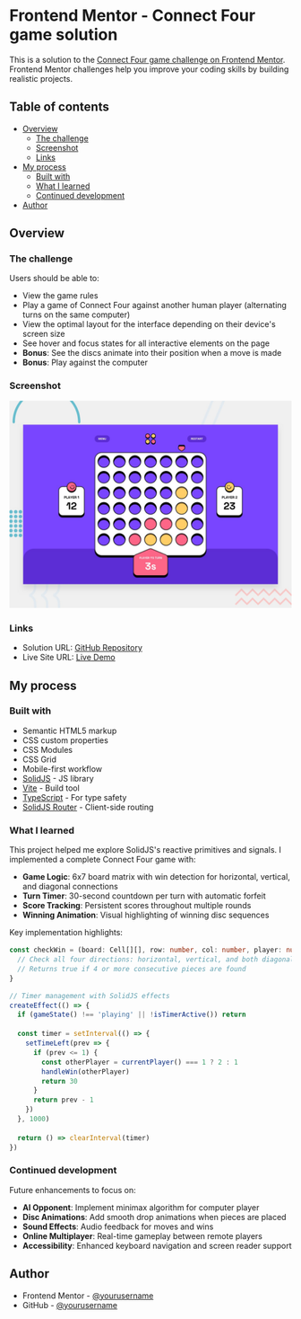 # Frontend Mentor - Connect Four game solution

This is a solution to the [Connect Four game challenge on Frontend Mentor](https://www.frontendmentor.io/challenges/connect-four-game-6G8QVH923s). Frontend Mentor challenges help you improve your coding skills by building realistic projects.

## Table of contents

- [Overview](#overview)
  - [The challenge](#the-challenge)
  - [Screenshot](#screenshot)
  - [Links](#links)
- [My process](#my-process)
  - [Built with](#built-with)
  - [What I learned](#what-i-learned)
  - [Continued development](#continued-development)
- [Author](#author)

## Overview

### The challenge

Users should be able to:

- View the game rules
- Play a game of Connect Four against another human player (alternating turns on the same computer)
- View the optimal layout for the interface depending on their device's screen size
- See hover and focus states for all interactive elements on the page
- **Bonus**: See the discs animate into their position when a move is made
- **Bonus**: Play against the computer

### Screenshot

![Connect Four Game Screenshot](./preview.jpg)

### Links

- Solution URL: [GitHub Repository](https://github.com/yourusername/connect-four)
- Live Site URL: [Live Demo](https://your-live-site-url.com)

## My process

### Built with

- Semantic HTML5 markup
- CSS custom properties
- CSS Modules
- CSS Grid
- Mobile-first workflow
- [SolidJS](https://www.solidjs.com/) - JS library
- [Vite](https://vitejs.dev/) - Build tool
- [TypeScript](https://www.typescriptlang.org/) - For type safety
- [SolidJS Router](https://github.com/solidjs/solid-router) - Client-side routing

### What I learned

This project helped me explore SolidJS's reactive primitives and signals. I implemented a complete Connect Four game with:

- **Game Logic**: 6x7 board matrix with win detection for horizontal, vertical, and diagonal connections
- **Turn Timer**: 30-second countdown per turn with automatic forfeit
- **Score Tracking**: Persistent scores throughout multiple rounds
- **Winning Animation**: Visual highlighting of winning disc sequences

Key implementation highlights:

```typescript
const checkWin = (board: Cell[][], row: number, col: number, player: number): boolean => {
  // Check all four directions: horizontal, vertical, and both diagonals
  // Returns true if 4 or more consecutive pieces are found
}
```

```typescript
// Timer management with SolidJS effects
createEffect(() => {
  if (gameState() !== 'playing' || !isTimerActive()) return
  
  const timer = setInterval(() => {
    setTimeLeft(prev => {
      if (prev <= 1) {
        const otherPlayer = currentPlayer() === 1 ? 2 : 1
        handleWin(otherPlayer)
        return 30
      }
      return prev - 1
    })
  }, 1000)

  return () => clearInterval(timer)
})
```

### Continued development

Future enhancements to focus on:

- **AI Opponent**: Implement minimax algorithm for computer player
- **Disc Animations**: Add smooth drop animations when pieces are placed
- **Sound Effects**: Audio feedback for moves and wins
- **Online Multiplayer**: Real-time gameplay between remote players
- **Accessibility**: Enhanced keyboard navigation and screen reader support

## Author

- Frontend Mentor - [@yourusername](https://www.frontendmentor.io/profile/yourusername)
- GitHub - [@yourusername](https://github.com/yourusername)